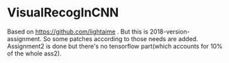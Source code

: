 # VisualRecogInCNN

 Based on https://github.com/lightaime .
 But this is 2018-version-assignment.
 So some patches according to those needs are added.
 Assignment2 is done but there's no tensorflow part(which accounts for 10% of the whole ass2).
